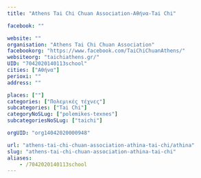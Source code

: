 ```yaml
---
title: "Athens Tai Chi Chuan Association-Αθήνα-Tai Chi"

facebook: ""

website: ""
organisation: "Athens Tai Chi Chuan Association"
facebookorg: "https://www.facebook.com/TaiChiChuanAthens/"
websiteorg: "taichiathens.gr/"
UID: "7042020140113school"
cities: ["Αθήνα"]
perioxi: ""
address: ""

places: [""]
categories: ["Πολεμικές τέχνες"]
subcategories: ["Tai Chi"]
categoryNoSLug: ["polemikes-texnes"]
subcategoriesNoSLug: ["taichi"]

orgUID: "org14042020000948"

url: "athens-tai-chi-chuan-association-athina-tai-chi/athina"
slug: "athens-tai-chi-chuan-association-athina-tai-chi"
aliases:
    - /7042020140113school
---
```





